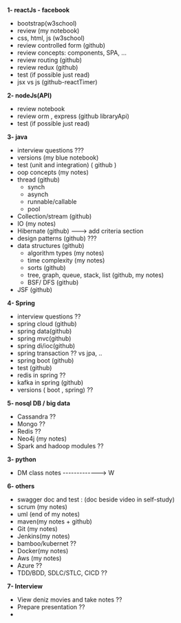 **1- reactJs - facebook** 
 - bootstrap(w3school)
 - review (my notebook)
 -	css, html, js (w3school)
 -	review controlled form (github)
 -	review concepts: components, SPA, … 
 -	review routing (github)
 -	review redux (github)
 -	test (if possible just read)
 -	jsx vs js (github-reactTimer)

**2- nodeJs(API)**
 -	review notebook
 -	review orm , express (github libraryApi)
 -	test (if possible just read)

**3- java**
 -	interview questions ???
 -	versions (my blue notebook)
 -	test (unit and integration) ( github )
 -	oop concepts (my notes)
 - 	thread (github)
    -    synch
    -	 asynch
    -    runnable/callable
    - 	 pool
 -	Collection/stream (github)
 -	IO (my notes)
 -	Hibernate (github)    ---> add criteria section 
 -	design patterns (github) ???
 - 	data structures (github)
    -  algorithm types (my notes)
    - 	time complexity (my notes)
    -	sorts (github)
    -	tree, graph, queue, stack, list (github, my notes)
    -	BSF/ DFS (github)
-	JSF (github)

**4- Spring**
-	interview questions ??
-	spring cloud (github)
-	spring data(github)
-	spring mvc(github)
-	spring di/ioc(github)
-	spring transaction ?? vs jpa, ..
-	spring boot (github)
-	test (github)
-	redis in spring ??
-	kafka in spring (github)
-	versions ( boot , spring) ??

**5- nosql DB / big data**
-	Cassandra ??
-	Mongo  ??
-	Redis  ??
-	Neo4j (my notes)
-	Spark and hadoop modules ?? 

**3- python**
 - DM class notes    -------------> W
 
**6- others**
 - swagger doc and test : (doc beside video in self-study)
 -	scrum (my notes)
 -	uml (end of my notes)
 -	maven(my notes + github)
 -	Git (my notes)
 -	Jenkins(my notes)
 -	bamboo/kubernet  ??
 -	Docker(my notes)
 -	Aws (my notes)
 -	Azure ??
 -	TDD/BDD, SDLC/STLC, CICD ??

**7- Interview**
 -	View deniz movies and take notes ??
 -	Prepare presentation ??
 -	
 
